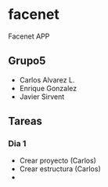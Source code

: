 # facenet
Facenet APP

## Grupo5
 
* Carlos Alvarez L.
* Enrique Gonzalez
* Javier Sirvent

## Tareas

### Dia 1
* Crear proyecto (Carlos)
* Crear estructura (Carlos)
* 